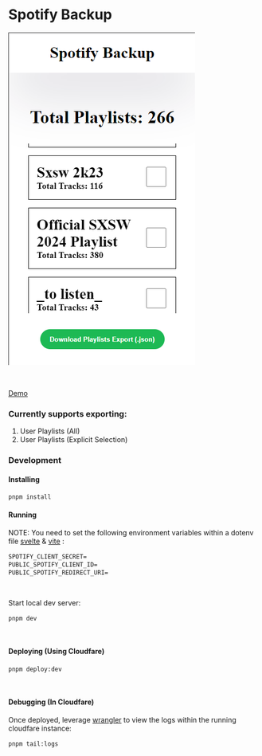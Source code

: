 # Spotify Backup

![Spotify Backup](ui.png 'Spotify Backup mobile screenshot')

<br>

[Demo](https://spotify-backup.pages.dev)

### Currently supports exporting:

1. User Playlists (All)
2. User Playlists (Explicit Selection)

### Development

#### Installing

```
pnpm install
```

#### Running

NOTE: You need to set the following environment variables within a dotenv file [svelte](https://learn.svelte.dev/tutorial/env-static-private) & [vite](https://vitejs.dev/guide/env-and-mode.html#env-files) :

```
SPOTIFY_CLIENT_SECRET=
PUBLIC_SPOTIFY_CLIENT_ID=
PUBLIC_SPOTIFY_REDIRECT_URI=
```

<br>

Start local dev server:

```
pnpm dev
```

<br>

#### Deploying (Using Cloudfare)

```
pnpm deploy:dev
```

<br>

#### Debugging (In Cloudfare)

Once deployed, leverage [wrangler](https://developers.cloudflare.com/pages/functions/debugging-and-logging/) to view the logs within the running cloudfare instance:

```
pnpm tail:logs
```
